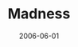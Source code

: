 ---
layout: cassette
title: "Madness"
date: 2006-06-01
publish: 2016-06-01
category: Single
tags: [rexly, way_back_productions]
artist: "Rexly"
description: "Madness<br>ft. Way Back Productions"
artwork: "0BwOVcFj5qu4TUEIzeWlpWjBjblE"
cassette: "0BwOVcFj5qu4Tbk12aTNZdnRWaFU"
socialmedia: "0BwOVcFj5qu4TV3RfRElCWFRCdmM"
download: "0BwOVcFj5qu4TWVlGLXpWa0lwbms"
side-a: "'rexly_-_madness'"
side-b: "'rexly_-_madness'"
icon: '<i class="demo-icon icon-cassette"></i>'
---